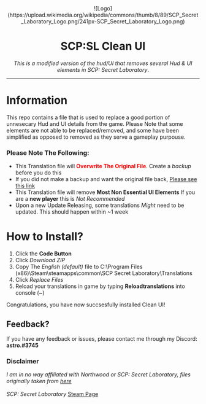 <div align = center>
![Logo](https://upload.wikimedia.org/wikipedia/commons/thumb/8/89/SCP_Secret_Laboratory_Logo.png/241px-SCP_Secret_Laboratory_Logo.png)

# SCP:SL Clean UI 
*This is a modified version of the hud/UI that removes several Hud & UI elements in SCP: Secret Laboratory*. 

***
  
</div>

# Information

This repo contains a file that is used to replace a good portion of unnesecary Hud and UI details from the game.
Please Note that some elements are not able to be replaced/removed, and some have been simplified as opposed to removed
as they serve a gameplay purpouse.


### Please Note The Following:

- This Translation file will <span style="color:red">**Overwrite The Original File**</span>. Create a *backup* before you do this
- If you did not make a backup and want the original file back, [Please see this link](https://github.com/northwood-studios/SCPSL-Translations)
- This Translation file will remove **Most Non Essential UI Elements** If you are a **new player** this is *Not Recommended*
- Upon a new Update Releasing, some translations *Might* need to be updated. This should happen within ~1 week

# How to Install?

1. Click the **Code Button**
2. Click *Download ZIP*
3. Copy The *English (default)* file to C:\Program Files (x86)\Steam\steamapps\common\SCP Secret Laboratory\Translations
4. Click *Replace Files*
5. Reload your translations in game by typing **Reloadtranslations** into console (~)

Congratulations, you have now succsesfully installed Clean UI!

## Feedback?
If you have any feedback or issues, please contact me through my Discord: **astro.#3745**


### Disclaimer
*I am in no way affiliated with Northwood or SCP: Secret Laboratory, files originally taken from [here](https://github.com/northwood-studios/SCPSL-Translations)*<br />
<br />
*SCP: Secret Laboratory* [Steam Page](https://store.steampowered.com/app/700330/SCP_Secret_Laboratory/)




